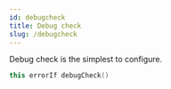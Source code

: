 ```yaml
---
id: debugcheck
title: Debug check
slug: /debugcheck
---
```


Debug check is the simplest to configure.


```kotlin
this errorIf debugCheck()
```



